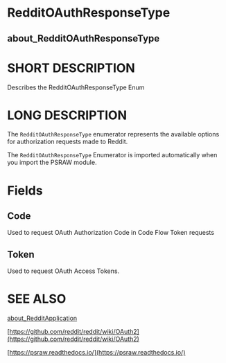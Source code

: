 # RedditOAuthResponseType
## about_RedditOAuthResponseType

# SHORT DESCRIPTION
Describes the RedditOAuthResponseType Enum

# LONG DESCRIPTION
The `RedditOAuthResponseType` enumerator represents the available options for authorization requests made to Reddit.

The `RedditOAuthResponseType` Enumerator is imported automatically when you import the PSRAW module.

# Fields
## Code
Used to request OAuth Authorization Code in Code Flow Token requests

## Token
Used to request OAuth Access Tokens.

# SEE ALSO

[about_RedditApplication](https://psraw.readthedocs.io/en/latest/Module/about_RedditApplication)

[https://github.com/reddit/reddit/wiki/OAuth2](https://github.com/reddit/reddit/wiki/OAuth2)

[https://psraw.readthedocs.io/](https://psraw.readthedocs.io/)